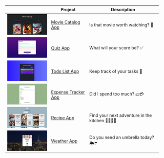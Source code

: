 |  | Project | Description |
| ---          |     ---    |          --- |
| <a href="https://andressabertolini.github.io/react-short-projects/movie-catalog-app"><img src="movie-catalog-app/thumbnail.png" width="200"/></a> | <a href="https://andressabertolini.github.io/react-short-projects/movie-catalog-app" target="_blank">Movie Catalog App</a> | Is that movie worth watching? 🎥 |
| <a href="https://andressabertolini.github.io/react-short-projects/quiz-app"><img src="quiz-app/thumbnail.png" width="200"/></a> | <a href="https://andressabertolini.github.io/react-short-projects/quiz-app" target="_blank">Quiz App</a> | What will your score be? ✅ |
| <a href="https://andressabertolini.github.io/react-short-projects/todo-list-app"><img src="todo-list-app/thumbnail.png" width="200"/></a> | <a href="https://andressabertolini.github.io/react-short-projects/todo-list-app" target="_blank">Todo List App</a> | Keep track of your tasks 📝 |
| <a href="https://andressabertolini.github.io/react-short-projects/expense-tracker-app/"><img src="expense-tracker-app/thumbnail.png" width="200"/></a>| <a href="https://andressabertolini.github.io/react-short-projects/expense-tracker-app/" target="_blank">Expense Tracker App</a> | Did I spend too much? 💵💳 |
| <a href="https://andressabertolini.github.io/react-short-projects/recipe-app/"><img src="recipe-app/thumbnail.png" width="200"/></a> | <a href="https://andressabertolini.github.io/react-short-projects/recipe-app/" target="_blank">Recipe App</a> | Find your next adventure in the kitchen 👩🏼‍🍳🍳 |
| <a href="https://andressabertolini.github.io/react-short-projects/weather-app/"><img src="weather-app/thumbnail.png" width="200"/></a>| <a href="https://andressabertolini.github.io/react-short-projects/weather-app/" target="_blank">Weather App</a> | Do you need an umbrella today? 🌦☂️ |